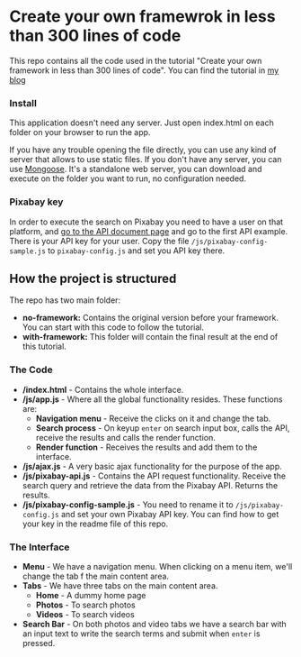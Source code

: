 # Create your own framewrok in less than 300 lines of code
This repo contains all the code used in the tutorial "Create your own framework in less than 300 lines of code". You can find the tutorial in [my blog](http://blog.ibanyez.info)

### Install
This application doesn't need any server. Just open index.html on each folder on your browser to run the app. 

If you have any trouble opening the file directly, you can use any kind of server that allows to use static files. If you don't have any server, you can use [Mongoose](https://cesanta.com/binary.html). It's a standalone web server, you can download and execute on the folder you want to run, no configuration needed.

### Pixabay key
In order to execute the search on Pixabay you need to have a user on that platform, and [go to the API document page](https://pixabay.com/api/docs/) and go to the first API example. There is your API key for your user. Copy the file `/js/pixabay-config-sample.js` to `pixabay-config.js` and set you API key there.

## How the project is structured
The repo has two main folder:

* **no-framework:** Contains the original version before your framework. You can start with this code to follow the tutorial.
* **with-framework:** This folder will contain the final result at the end of this tutorial.

### The Code

* **/index.html** - Contains the whole interface.
* **/js/app.js** - Where all the global functionality resides. These functions are:
	* **Navigation menu** - Receive the clicks on it and change the tab.
    * **Search process** - On keyup `enter` on search input box, calls the API, receive the results and calls the render function.
    * **Render function** - Receives the results and add them to the interface.
* **/js/ajax.js** - A very basic ajax functionality for the purpose of the app.
* **/js/pixabay-api.js** - Contains the API request functionality. Receive the search query and retrieve the data from the Pixabay API. Returns the results.
* **/js/pixabay-config-sample.js** - You need to rename it to `/js/pixabay-config.js` and set your own Pixabay API key. You can find how to get your key in the readme file of this repo.

### The Interface

* **Menu** - We have a navigation menu. When clicking on a menu item, we'll change the tab f the main content area. 
* **Tabs** - We have three tabs on the main content area.
	* **Home** - A dummy home page
  * **Photos** - To search photos
  * **Videos** - To search videos
* **Search Bar** - On both photos and video tabs we have a search bar with an input text to write the search terms and submit when `enter` is pressed.
